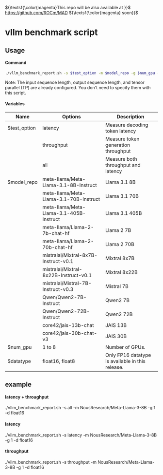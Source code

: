 ${\textsf{\color{magenta}This repo will be also available at }}$ https://github.com/ROCm/MAD ${\textsf{\color{magenta} soon}}$ 

# vllm benchmark script

## Usage
#### Command

```sh
./vllm_benchmark_report.sh -s $test_option -m $model_repo -g $num_gpu -d $datatype
```

Note: The input sequence length, output sequence length, and tensor parallel (TP) are already configured. You don't need to specify them with this script.

#### Variables

| Name         | Options                                 | Description                                      |
| ------------ | --------------------------------------- | ------------------------------------------------ |
| $test_option | latency                                 | Measure decoding token latency                   |
|              | throughput                              | Measure token generation throughput              |
|              | all                                     | Measure both throughput and latency              |
| $model_repo  | meta-llama/Meta-Llama-3.1-8B-Instruct   | Llama 3.1 8B                                     |
|              | meta-llama/Meta-Llama-3.1-70B-Instruct  | Llama 3.1 70B                                    |
|              | meta-llama/Meta-Llama-3.1-405B-Instruct | Llama 3.1 405B                                   |
|              | meta-llama/Llama-2-7b-chat-hf           | Llama 2 7B                                       |
|              | meta-llama/Llama-2-70b-chat-hf          | Llama 2 70B                                      |
|              | mistralai/Mixtral-8x7B-Instruct-v0.1    | Mixtral 8x7B                                     |
|              | mistralai/Mixtral-8x22B-Instruct-v0.1   | Mixtral 8x22B                                    |
|              | mistralai/Mistral-7B-Instruct-v0.3      | Mistral 7B                                       |
|              | Qwen/Qwen2-7B-Instruct                  | Qwen2 7B                                         |
|              | Qwen/Qwen2-72B-Instruct                 | Qwen2 72B                                        |
|              | core42/jais-13b-chat                    | JAIS 13B                                         |
|              | core42/jais-30b-chat-v3                 | JAIS 30B                                         |
| $num_gpu     | 1 to 8                                  | Number of GPUs.                                  |
| $datatype    | float16, float8                         | Only FP16 datatype is available in this release. |

## example
#### latency + throughput
./vllm_benchmark_report.sh -s all -m NousResearch/Meta-Llama-3-8B -g 1 -d float16
#### latency 
./vllm_benchmark_report.sh -s latency -m NousResearch/Meta-Llama-3-8B -g 1 -d float16
#### throughput
./vllm_benchmark_report.sh -s throughput -m NousResearch/Meta-Llama-3-8B -g 1 -d float16
```
